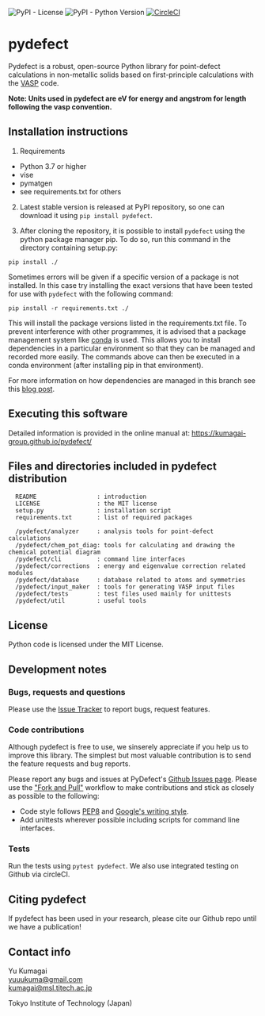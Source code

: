 ![PyPI - License](https://img.shields.io/pypi/l/pydefect?color=blue)
![PyPI - Python Version](https://img.shields.io/pypi/pyversions/pydefect)
[![CircleCI](https://circleci.com/gh/kumagai-group/pydefect/tree/master.svg?style=shield)](https://circleci.com/gh/kumagai-group/pydefect/tree/master)

pydefect
=========
Pydefect is a robust, open-source Python library for point-defect calculations in non-metallic solids 
based on first-principle calculations with the [VASP](https://www.vasp.at) code.

**Note: Units used in pydefect are eV for energy and angstrom for length following the vasp convention.**

Installation instructions
---------------------------------------------------------
1. Requirements
  - Python 3.7 or higher
  - vise
  - pymatgen
  - see requirements.txt for others
  

2. Latest stable version is released at PyPI repository, so one can download 
it using `pip install pydefect`.

3. After cloning the repository, it is possible to install `pydefect` using the python package manager pip.
To do so, run this command in the directory containing setup.py:

`pip install ./`

Sometimes errors will be given if a specific version of a package is not 
installed. In this case try installing the exact versions that have been 
tested for use with `pydefect` with the following command:

`pip install -r requirements.txt ./`

This will install the package versions listed in the requirements.txt file.
To prevent interference with other programmes, it is advised that a package 
management system like 
[conda](https://docs.conda.io/projects/conda/en/latest/index.html) is used. 
This allows you to install dependencies in a particular environment so that 
they can be managed and recorded more easily. The commands above can then be 
executed in a conda environment (after installing pip in that environment).

For more information on how dependencies are managed in this branch see this [blog post](https://medium.com/@boscacci/why-and-how-to-make-a-requirements-txt-f329c685181e).

Executing this software
--------------------------

Detailed information is provided in the online manual at: https://kumagai-group.github.io/pydefect/

Files and directories included in pydefect distribution
--------------------------------------------------------
~~~
  README                 : introduction
  LICENSE                : the MIT license 
  setup.py               : installation script
  requirements.txt       : list of required packages

  /pydefect/analyzer     : analysis tools for point-defect calculations
  /pydefect/chem_pot_diag: tools for calculating and drawing the chemical potential diagram
  /pydefect/cli          : command line interfaces
  /pydefect/corrections  : energy and eigenvalue correction related modules
  /pydefect/database     : database related to atoms and symmetries
  /pydefect/input_maker  : tools for generating VASP input files
  /pydefect/tests        : test files used mainly for unittests
  /pydefect/util         : useful tools 
~~~~

License
-----------------------
Python code is licensed under the MIT License.

Development notes
-------------------
### Bugs, requests and questions
Please use the [Issue Tracker](https://github.com/kumagai-group/pydefect/issues) to report bugs, request features.

### Code contributions
Although pydefect is free to use, we sinserely appreciate if you help us to improve this library. 
The simplest but most valuable contribution is to send the feature requests and bug reports.

Please report any bugs and issues at PyDefect's [Github Issues page](https://github.com/oba-group/pydefect).
Please use the ["Fork and Pull"](https://guides.github.com/activities/forking/) workflow to make contributions and stick as closely as possible to the following:

- Code style follows [PEP8](http://www.python.org/dev/peps/pep-0008) and [Google's writing style](https://google.github.io/styleguide/pyguide.html).
- Add unittests wherever possible including scripts for command line interfaces.

### Tests
Run the tests using `pytest pydefect`.
We also use integrated testing on Github via circleCI.

Citing pydefect
---------------
If pydefect has been used in your research, please cite our Github repo
until we have a publication!

Contact info
--------------
Yu Kumagai<br>
yuuukuma@gmail.com<br>
kumagai@msl.titech.ac.jp

Tokyo Institute of Technology (Japan)

